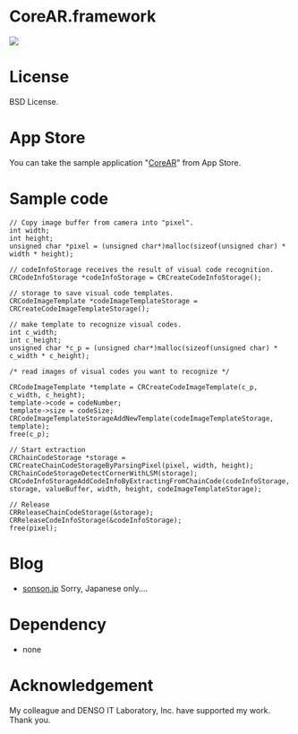 CoreAR.framework
=======
![](http://sonson.jp/wp/wp-content/uploads/2011/04/coreARSample.png)

License
=======
BSD License.

App Store
=======
You can take the sample application "[CoreAR]" from App Store.

Sample code
=======

	// Copy image buffer from camera into "pixel".
	int width;
	int height;
	unsigned char *pixel = (unsigned char*)malloc(sizeof(unsigned char) * width * height);
	
	// codeInfoStorage receives the result of visual code recognition.
	CRCodeInfoStorage *codeInfoStorage = CRCreateCodeInfoStorage();
	
	// storage to save visual code templates.
	CRCodeImageTemplate *codeImageTemplateStorage = CRCreateCodeImageTemplateStorage();
	
	// make template to recognize visual codes.
	int c_width;
	int c_height;
	unsigned char *c_p = (unsigned char*)malloc(sizeof(unsigned char) * c_width * c_height);
	
	/* read images of visual codes you want to recognize */
	
	CRCodeImageTemplate *template = CRCreateCodeImageTemplate(c_p, c_width, c_height);
	template->code = codeNumber;
	template->size = codeSize;
	CRCodeImageTemplateStorageAddNewTemplate(codeImageTemplateStorage, template);
	free(c_p);
	
	// Start extraction
	CRChainCodeStorage *storage = CRCreateChainCodeStorageByParsingPixel(pixel, width, height);
	CRChainCodeStorageDetectCornerWithLSM(storage);
	CRCodeInfoStorageAddCodeInfoByExtractingFromChainCode(codeInfoStorage, storage, valueBuffer, width, height, codeImageTemplateStorage);
	
	// Release
	CRReleaseChainCodeStorage(&storage);
	CRReleaseCodeInfoStorage(&codeInfoStorage);
	free(pixel);

Blog
=======
 * [sonson.jp][]
Sorry, Japanese only....

Dependency
=======
 * none
 
Acknowledgement
=======
My colleague and DENSO IT Laboratory, Inc. have supported my work.
Thank you.

[CoreAR]: http://click.linksynergy.com/fs-bin/click?id=he6amglY4cw&subid=&offerid=94348.1&type=10&tmpid=3910&RD_PARM1=http%3A%2F%2Fitunes.apple.com%2Fus%2Fapp%2Fcorear%2Fid428844303%3Fmt%3D8%2526ls%3D1
[sonson.jp]: http://sonson.jp
[BSD License]: http://www.opensource.org/licenses/bsd-license.php